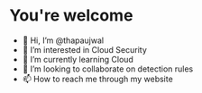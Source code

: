 # You're welcome

- 👋 Hi, I’m @thapaujwal
- 👀 I’m interested in Cloud Security
- 🌱 I’m currently learning Cloud
- 💞️ I’m looking to collaborate on detection rules
- 📫 How to reach me through my website
